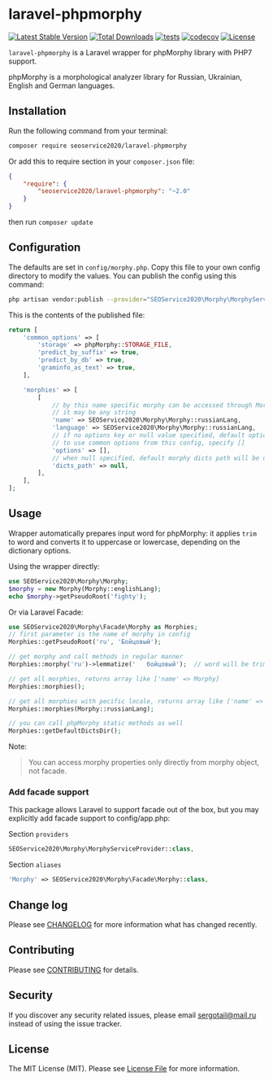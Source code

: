 # laravel-phpmorphy

[![Latest Stable Version](https://poser.pugx.org/seoservice2020/laravel-phpmorphy/version)](https://packagist.org/packages/seoservice2020/laravel-phpmorphy)
[![Total Downloads](https://poser.pugx.org/seoservice2020/laravel-phpmorphy/downloads)](https://packagist.org/packages/seoservice2020/laravel-phpmorphy)
[![tests](https://github.com/seoservice2020/laravel-phpmorphy/workflows/tests/badge.svg)](https://github.com/seoservice2020/laravel-phpmorphy/actions)
[![codecov](https://codecov.io/gh/seoservice2020/laravel-phpmorphy/branch/master/graph/badge.svg)](https://codecov.io/gh/seoservice2020/laravel-phpmorphy)
[![License](https://poser.pugx.org/seoservice2020/laravel-phpmorphy/license)](https://packagist.org/packages/seoservice2020/laravel-phpmorphy)

```laravel-phpmorphy``` is a Laravel wrapper for phpMorphy library with PHP7 support.

phpMorphy is a morphological analyzer library for Russian, Ukrainian, English and German languages.

## Installation

Run the following command from your terminal:

```bash
composer require seoservice2020/laravel-phpmorphy
```

Or add this to require section in your `composer.json` file:

```json
{
    "require": {
        "seoservice2020/laravel-phpmorphy": "~2.0"
    }
}
```

then run ```composer update```

## Configuration

The defaults are set in `config/morphy.php`. Copy this file to your own config directory to modify the values. You can publish the config using this command:

```bash
php artisan vendor:publish --provider="SEOService2020\Morphy\MorphyServiceProvider"
```

This is the contents of the published file:

```php
return [
    'common_options' => [
        'storage' => phpMorphy::STORAGE_FILE,
        'predict_by_suffix' => true,
        'predict_by_db' => true,
        'graminfo_as_text' => true,
    ],

    'morphies' => [
        [
            // by this name specific morphy can be accessed through Morphy::morphy method
            // it may be any string
            'name' => SEOService2020\Morphy\Morphy::russianLang,
            'language' => SEOService2020\Morphy\Morphy::russianLang,
            // if no options key or null value specified, default options will be used
            // to use common options from this config, specify []
            'options' => [],
            // when null specified, default morphy dicts path will be used
            'dicts_path' => null,
        ],
    ],
];
```

## Usage

Wrapper automatically prepares input word for phpMorphy: it applies `trim` to word and converts it to uppercase or lowercase, depending on the dictionary options.

Using the wrapper directly:

``` php
use SEOService2020\Morphy\Morphy;
$morphy = new Morphy(Morphy::englishLang);
echo $morphy->getPseudoRoot('fighty');
```

Or via Laravel Facade:

``` php
use SEOService2020\Morphy\Facade\Morphy as Morphies;
// first parameter is the name of morphy in config
Morphies::getPseudoRoot('ru', 'Бойцовый');

// get morphy and call methods in regular manner
Morphies::morphy('ru')->lemmatize('   бойцовый');  // word will be trimmed

// get all morphies, returns array like ['name' => Morphy]
Morphies::morphies();

// get all morphies with pecific locale, returns array like ['name' => Morphy]
Morphies::morphies(Morphy::russianLang);

// you can call phpMorphy static methods as well
Morphies::getDefaultDictsDir();
```

Note:
> You can access morphy properties only directly from morphy object, not facade.

### Add facade support

This package allows Laravel to support facade out of the box, but you may explicitly add facade support to config/app.php:

Section ```providers```

``` php
SEOService2020\Morphy\MorphyServiceProvider::class,
```

Section ```aliases```

``` php
'Morphy' => SEOService2020\Morphy\Facade\Morphy::class,
```

## Change log

Please see [CHANGELOG](CHANGELOG.md) for more information what has changed recently.

## Contributing

Please see [CONTRIBUTING](CONTRIBUTING.md) for details.

## Security

If you discover any security related issues, please email sergotail@mail.ru instead of using the issue tracker.

## License

The MIT License (MIT). Please see [License File](LICENSE.md) for more information.
